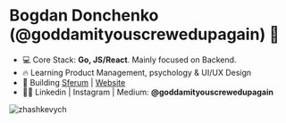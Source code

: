<h1 align="left">Bogdan Donchenko (@goddamityouscrewedupagain) 👋</h1>

- 💻 Core Stack: **Go, JS/React**. Mainly focused on Backend.
- 🔥 Learning Product Management, psychology & UI/UX Design
- 🚀 Building <a href="https://sferum.ru" target="blank">Sferum</a>
| <a href="https://sferum.ru/"  target="blank">Website</a>
- 👨‍💻 Linkedin | Instagram | Medium: **@goddamityouscrewedupagain**

<p>&nbsp;<img align="left" src="https://github-readme-stats.vercel.app/api?username=zhashkevych&show_icons=true&hide_title=true" alt="zhashkevych" /></p>
